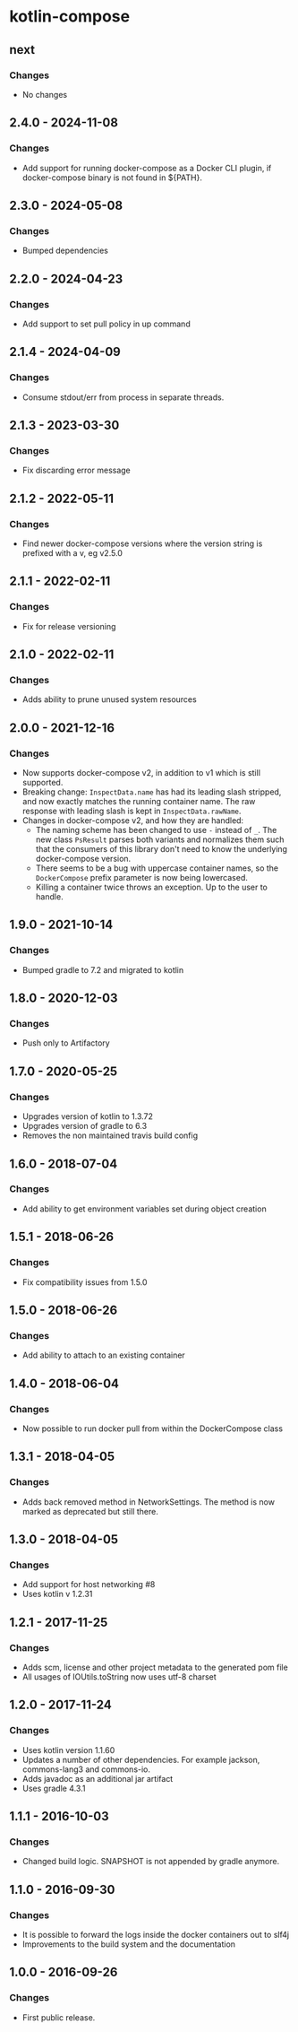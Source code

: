 # kotlin-compose
## next
### Changes
- No changes

## 2.4.0 - 2024-11-08
### Changes
- Add support for running docker-compose as a Docker CLI plugin, if docker-compose binary is not found in ${PATH}.

## 2.3.0 - 2024-05-08
### Changes
- Bumped dependencies

## 2.2.0 - 2024-04-23
### Changes
- Add support to set pull policy in up command

## 2.1.4 - 2024-04-09
### Changes
- Consume stdout/err from process in separate threads.

## 2.1.3 - 2023-03-30
### Changes
- Fix discarding error message

## 2.1.2 - 2022-05-11
### Changes
- Find newer docker-compose versions where the version string is prefixed with a v, eg v2.5.0

## 2.1.1 - 2022-02-11
### Changes
- Fix for release versioning

## 2.1.0 - 2022-02-11
### Changes
- Adds ability to prune unused system resources

## 2.0.0 - 2021-12-16
### Changes
- Now supports docker-compose v2, in addition to v1 which is still supported.
- Breaking change: `InspectData.name` has had its leading slash stripped, and now exactly matches the running container name. The raw response with leading slash is kept in `InspectData.rawName`.
- Changes in docker-compose v2, and how they are handled:
  - The naming scheme has been changed to use `-` instead of `_`. The new class `PsResult` parses both variants and normalizes them such that the consumers of this library don't need to know the underlying docker-compose version.
  - There seems to be a bug with uppercase container names, so the `DockerCompose` prefix parameter is now being lowercased.
  - Killing a container twice throws an exception. Up to the user to handle.

## 1.9.0 - 2021-10-14
### Changes
- Bumped gradle to 7.2 and migrated to kotlin

## 1.8.0 - 2020-12-03
### Changes
- Push only to Artifactory

## 1.7.0 - 2020-05-25
### Changes
- Upgrades version of kotlin to 1.3.72
- Upgrades version of gradle to 6.3
- Removes the non maintained travis build config

## 1.6.0 - 2018-07-04
### Changes
- Add ability to get environment variables set during object creation

## 1.5.1 - 2018-06-26
### Changes
- Fix compatibility issues from 1.5.0

## 1.5.0 - 2018-06-26
### Changes
- Add ability to attach to an existing container

## 1.4.0 - 2018-06-04
### Changes
- Now possible to run docker pull from within the DockerCompose class

## 1.3.1 - 2018-04-05
### Changes
- Adds back removed method in NetworkSettings. The method is now marked as deprecated but still there.

## 1.3.0 - 2018-04-05
### Changes
- Add support for host networking #8
- Uses kotlin v 1.2.31

## 1.2.1 - 2017-11-25
### Changes
- Adds scm, license and other project metadata to the generated pom file
- All usages of IOUtils.toString now uses utf-8 charset

## 1.2.0 - 2017-11-24
### Changes
- Uses kotlin version 1.1.60
- Updates a number of other dependencies. For example jackson, commons-lang3 and commons-io.
- Adds javadoc as an additional jar artifact
- Uses gradle 4.3.1

## 1.1.1 - 2016-10-03
### Changes
- Changed build logic. SNAPSHOT is not appended by gradle anymore.

## 1.1.0 - 2016-09-30
### Changes
- It is possible to forward the logs inside the docker containers out to slf4j
- Improvements to the build system and the documentation

## 1.0.0 - 2016-09-26
### Changes
- First public release.
